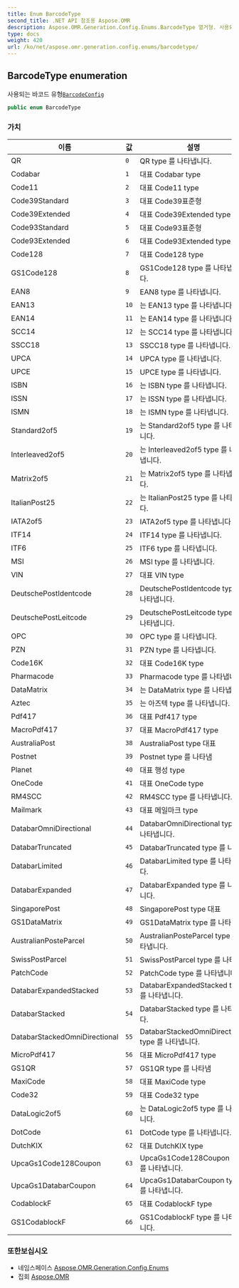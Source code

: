 ```yaml
---
title: Enum BarcodeType
second_title: .NET API 참조용 Aspose.OMR
description: Aspose.OMR.Generation.Config.Enums.BarcodeType 열거형. 사용되는 바코드 유형BarcodeConfig
type: docs
weight: 420
url: /ko/net/aspose.omr.generation.config.enums/barcodetype/
---
```

## BarcodeType enumeration

사용되는 바코드 유형[`BarcodeConfig`](../../aspose.omr.generation.config.elements/barcodeconfig/)

```csharp
public enum BarcodeType
```

### 가치

| 이름 | 값 | 설명 |
| --- | --- | --- |
| QR | `0` | QR type 를 나타냅니다. |
| Codabar | `1` | 대표 Codabar type |
| Code11 | `2` | 대표 Code11 type |
| Code39Standard | `3` | 대표 Code39표준형 |
| Code39Extended | `4` | 대표 Code39Extended type |
| Code93Standard | `5` | 대표 Code93표준형 |
| Code93Extended | `6` | 대표 Code93Extended type |
| Code128 | `7` | 대표 Code128 type |
| GS1Code128 | `8` | GS1Code128 type 를 나타냅니다. |
| EAN8 | `9` | EAN8 type 를 나타냅니다. |
| EAN13 | `10` | 는 EAN13 type 를 나타냅니다. |
| EAN14 | `11` | 는 EAN14 type 를 나타냅니다. |
| SCC14 | `12` | 는 SCC14 type 를 나타냅니다. |
| SSCC18 | `13` | SSCC18 type 를 나타냅니다. |
| UPCA | `14` | UPCA type 를 나타냅니다. |
| UPCE | `15` | UPCE type 를 나타냅니다. |
| ISBN | `16` | 는 ISBN type 를 나타냅니다. |
| ISSN | `17` | 는 ISSN type 를 나타냅니다. |
| ISMN | `18` | 는 ISMN type 를 나타냅니다. |
| Standard2of5 | `19` | 는 Standard2of5 type 를 나타냅니다. |
| Interleaved2of5 | `20` | 는 Interleaved2of5 type 를 나타냅니다. |
| Matrix2of5 | `21` | 는 Matrix2of5 type 를 나타냅니다. |
| ItalianPost25 | `22` | 는 ItalianPost25 type 를 나타냅니다. |
| IATA2of5 | `23` | IATA2of5 type 를 나타냅니다. |
| ITF14 | `24` | ITF14 type 를 나타냅니다. |
| ITF6 | `25` | ITF6 type 를 나타냅니다. |
| MSI | `26` | MSI type 를 나타냅니다. |
| VIN | `27` | 대표 VIN type |
| DeutschePostIdentcode | `28` | DeutschePostIdentcode type 를 나타냅니다. |
| DeutschePostLeitcode | `29` | DeutschePostLeitcode type 를 나타냅니다. |
| OPC | `30` | OPC type 를 나타냅니다. |
| PZN | `31` | PZN type 를 나타냅니다. |
| Code16K | `32` | 대표 Code16K type |
| Pharmacode | `33` | Pharmacode type 를 나타냅니다. |
| DataMatrix | `34` | 는 DataMatrix type 를 나타냅니다. |
| Aztec | `35` | 는 아즈텍 type 를 나타냅니다. |
| Pdf417 | `36` | 대표 Pdf417 type |
| MacroPdf417 | `37` | 대표 MacroPdf417 type |
| AustraliaPost | `38` | AustraliaPost type 대표 |
| Postnet | `39` | Postnet type 를 나타냄 |
| Planet | `40` | 대표 행성 type |
| OneCode | `41` | 대표 OneCode type |
| RM4SCC | `42` | RM4SCC type 를 나타냅니다. |
| Mailmark | `43` | 대표 메일마크 type |
| DatabarOmniDirectional | `44` | DatabarOmniDirectional type 를 나타냅니다. |
| DatabarTruncated | `45` | DatabarTruncated type 를 나타냄 |
| DatabarLimited | `46` | DatabarLimited type 를 나타냅니다. |
| DatabarExpanded | `47` | DatabarExpanded type 를 나타냅니다. |
| SingaporePost | `48` | SingaporePost type 대표 |
| GS1DataMatrix | `49` | GS1DataMatrix type 를 나타냄 |
| AustralianPosteParcel | `50` | AustralianPosteParcel type 를 나타냅니다. |
| SwissPostParcel | `51` | SwissPostParcel type 를 나타냄 |
| PatchCode | `52` | PatchCode type 를 나타냅니다. |
| DatabarExpandedStacked | `53` | DatabarExpandedStacked type 를 나타냅니다. |
| DatabarStacked | `54` | DatabarStacked type 를 나타냅니다. |
| DatabarStackedOmniDirectional | `55` | DatabarStackedOmniDirectional type 를 나타냅니다. |
| MicroPdf417 | `56` | 대표 MicroPdf417 type |
| GS1QR | `57` | GS1QR type 를 나타냄 |
| MaxiCode | `58` | 대표 MaxiCode type |
| Code32 | `59` | 대표 Code32 type |
| DataLogic2of5 | `60` | 는 DataLogic2of5 type 를 나타냅니다. |
| DotCode | `61` | DotCode type 를 나타냅니다. |
| DutchKIX | `62` | 대표 DutchKIX type |
| UpcaGs1Code128Coupon | `63` | UpcaGs1Code128Coupon type 를 나타냅니다. |
| UpcaGs1DatabarCoupon | `64` | UpcaGs1DatabarCoupon type 를 나타냅니다. |
| CodablockF | `65` | 대표 CodablockF type |
| GS1CodablockF | `66` | GS1CodablockF type 를 나타냅니다. |

### 또한보십시오

* 네임스페이스 [Aspose.OMR.Generation.Config.Enums](../../aspose.omr.generation.config.enums/)
* 집회 [Aspose.OMR](../../)


